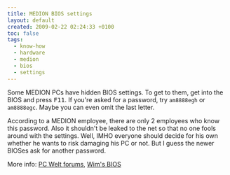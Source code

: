 ```yaml
---
title: MEDION BIOS settings
layout: default
created: 2009-02-22 02:24:33 +0100
toc: false
tags:
  - know-how
  - hardware
  - medion
  - bios
  - settings
---
```

Some MEDION PCs have hidden BIOS settings. To get to them, get into the BIOS and press <kbd>F11</kbd>. If you're asked for a password, try `am8888egh` or `am8888egc`. Maybe you can even omit the last letter.

According to a MEDION employee, there are only 2 employees who know this password. Also it shouldn't be leaked to the net so that no one fools around with the settings.
Well, IMHO everyone should decide for his own whether he wants to risk damaging his PC or not. But I guess the newer BIOSes ask for another password.

More info: [PC Welt forums](http://www.pcwelt.de/forum/showthread.php?t=196865), [Wim's BIOS](http://www.wimsbios.com/phpBB2/viewtopic.php?t=7557)
